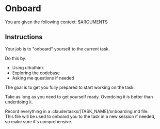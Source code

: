 # Onboard

You are given the following context:
$ARGUMENTS

## Instructions

Your job is to "onboard" yourself to the current task.

Do this by:

- Using ultrathink
- Exploring the codebase
- Asking me questions if needed

The goal is to get you fully prepared to start working on the task.

Take as long as you need to get yourself ready. Overdoing it is better than underdoing it.

Record everything in a .claude/tasks/[TASK_NAME]/onboarding.md file. This file will be used to onboard you to the task in a new session if needed, so make sure it's comprehensive.